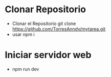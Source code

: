 # Clonar Repositorio

- Clonar el Repositorio git clone https://github.com/TorresAnndy/mytarea.git
- usar npm i

# Iniciar servidor web
- npm run dev


